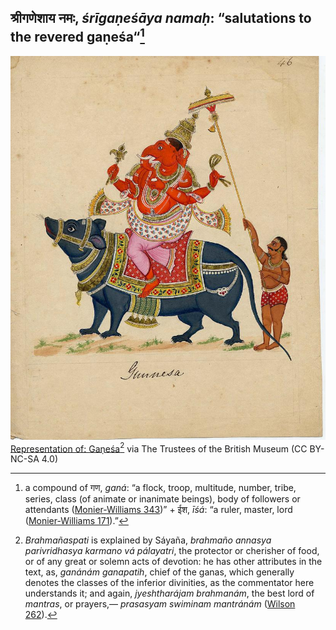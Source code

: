 ## श्रीगणेशाय नमः, _śrīgaṇeśāya namaḥ_: “salutations to the revered gaṇeśa“[^1]

![img](423343001.jpg)<br>
[Representation of: Gaṇeśa](https://www.britishmuseum.org/collection/object/A_2007-3005-46)[^2] via The Trustees of the British Museum (CC BY-NC-SA 4.0)

[^1]: a compound of गण, _ganá_: “a flock, troop, multitude, number, tribe, series, class (of animate or inanimate beings), body of followers or attendants ([Monier-Williams 343](https://www.sanskrit-lexicon.uni-koeln.de/scans/csl-apidev/servepdf.php?dict=MW&page=343))” +‎ ईश, _īśá_: “a ruler, master, lord ([Monier-Williams 171](https://www.sanskrit-lexicon.uni-koeln.de/scans/csl-apidev/servepdf.php?dict=MW&page=171)).”
[^2]: _Brahmañaspati_ is explained by Sáyaña, _brahmaño annasya parivridhasya karmano vá pálayatri_, the protector or cherisher of food, or of any great or solemn acts of devotion: he has other attributes in the text, as, _ganánám ganapatih_, chief of the ganas, which generally denotes the classes of the inferior divinities, as the commentator here understands it; and again, _jyeshtharájam brahmanám_, the best lord of _mantras_, or prayers,— _prasasyam swiminam mantránám_ ([Wilson 262](https://archive.org/details/rigvedasanhitc02wils/page/262/mode/2up)).
